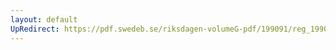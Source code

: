 ```yaml
---
layout: default
UpRedirect: https://pdf.swedeb.se/riksdagen-volumeG-pdf/199091/reg_199091/reg_199091_0288.pdf
---
```

